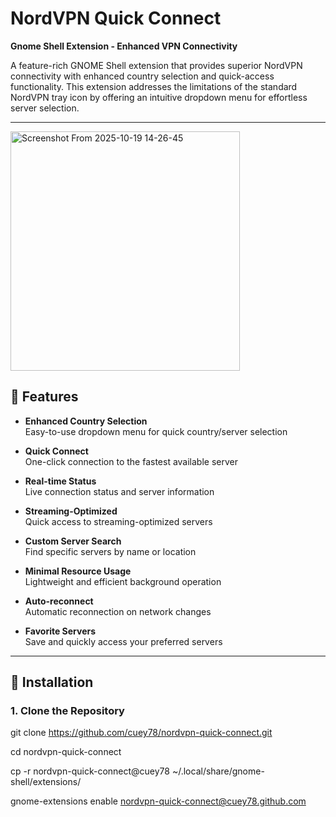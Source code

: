 # NordVPN Quick Connect

**Gnome Shell Extension - Enhanced VPN Connectivity**

A feature-rich GNOME Shell extension that provides superior NordVPN connectivity with enhanced country selection and quick-access functionality. This extension addresses the limitations of the standard NordVPN tray icon by offering an intuitive dropdown menu for effortless server selection.

---
<img width="367" height="383" alt="Screenshot From 2025-10-19 14-26-45" src="https://github.com/user-attachments/assets/f592fd1b-70f5-4546-a0ce-a5e1a55e0962" />

## 🌟 Features

- **Enhanced Country Selection**  
  Easy-to-use dropdown menu for quick country/server selection

- **Quick Connect**  
  One-click connection to the fastest available server

- **Real-time Status**  
  Live connection status and server information

- **Streaming-Optimized**  
  Quick access to streaming-optimized servers

- **Custom Server Search**  
  Find specific servers by name or location

- **Minimal Resource Usage**  
  Lightweight and efficient background operation

- **Auto-reconnect**  
  Automatic reconnection on network changes

- **Favorite Servers**  
  Save and quickly access your preferred servers

---

## 🚀 Installation

### 1. Clone the Repository

git clone https://github.com/cuey78/nordvpn-quick-connect.git

cd nordvpn-quick-connect

cp -r nordvpn-quick-connect@cuey78 ~/.local/share/gnome-shell/extensions/

gnome-extensions enable nordvpn-quick-connect@cuey78.github.com
